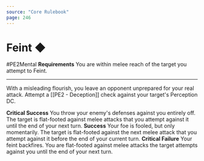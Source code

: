 ```yaml
---
source: "Core Rulebook"
page: 246
---
```

# Feint ◆
#PE2Mental
**Requirements** You are within melee reach of the target you attempt to Feint.

-----
With a misleading flourish, you leave an opponent unprepared for your real attack. Attempt a [[PE2 - Deception]] check against your target's Perception DC.

**Critical Success** You throw your enemy's defenses against you entirely off. The target is flat-footed against melee attacks that you attempt against it until the end of your next turn.
**Success** Your foe is fooled, but only momentarily. The target is flat-footed against the next melee attack that you attempt against it before the end of your current turn.
**Critical Failure** Your feint backfires. You are flat-footed against melee attacks the target attempts against you until the end of your next turn.

